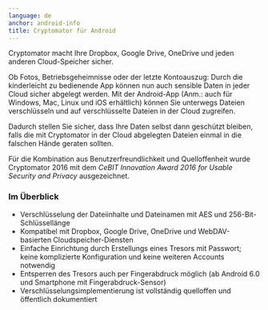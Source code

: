 ```yaml
---
language: de
anchor: android-info
title: Cryptomator für Android
---
```

Cryptomator macht Ihre Dropbox, Google Drive, OneDrive und jeden anderen Cloud-Speicher sicher.

Ob Fotos, Betriebsgeheimnisse oder der letzte Kontoauszug: Durch die kinderleicht zu bedienende App können nun auch sensible Daten in jeder Cloud sicher abgelegt werden. Mit der Android-App (Anm.: auch für Windows, Mac, Linux und iOS erhältlich) können Sie unterwegs Dateien verschlüsseln und auf verschlüsselte Dateien in der Cloud zugreifen.

Dadurch stellen Sie sicher, dass Ihre Daten selbst dann geschützt bleiben, falls die mit Cryptomator in der Cloud abgelegten Dateien einmal in die falschen Hände geraten sollten.

Für die Kombination aus Benutzerfreundlichkeit und Quelloffenheit wurde Cryptomator 2016 mit dem <em>CeBIT Innovation Award 2016 for Usable Security and Privacy</em> ausgezeichnet.

### Im Überblick

- Verschlüsselung der Dateiinhalte und Dateinamen mit AES und 256-Bit-Schlüssellänge
- Kompatibel mit Dropbox, Google Drive, OneDrive und WebDAV-basierten Cloudspeicher-Diensten
- Einfache Einrichtung durch Erstellungs eines Tresors mit Passwort; keine komplizierte Konfiguration und keine weiteren Accounts notwendig
- Entsperren des Tresors auch per Fingerabdruck möglich (ab Android 6.0 und Smartphone mit Fingerabdruck-Sensor)
- Verschlüsselungsimplementierung ist vollständig quelloffen und öffentlich dokumentiert
